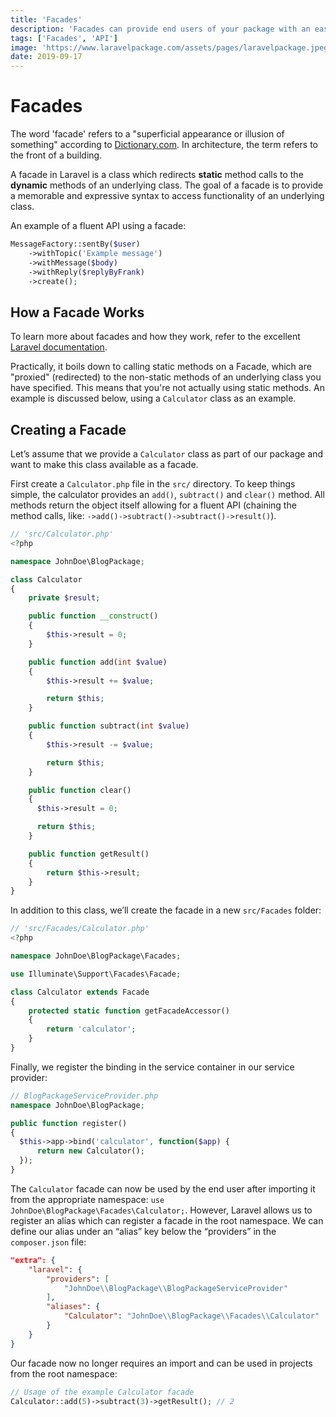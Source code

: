 ```yaml
---
title: 'Facades'
description: 'Facades can provide end users of your package with an easy to use (and understand) API for interaction with the functions (features) within your package. This section explains how to create your own facades for your package.'
tags: ['Facades', 'API']
image: 'https://www.laravelpackage.com/assets/pages/laravelpackage.jpeg'
date: 2019-09-17
---
```


# Facades

The word 'facade' refers to a "superficial appearance or illusion of something" according to [Dictionary.com](https://www.dictionary.com/browse/facade). In architecture, the term refers to the front of a building.

A facade in Laravel is a class which redirects **static** method calls to the **dynamic** methods of an underlying class. The goal of a facade is to provide a memorable and expressive syntax to access functionality of an underlying class.

An example of a fluent API using a facade:

```php
MessageFactory::sentBy($user)
    ->withTopic('Example message')
    ->withMessage($body)
    ->withReply($replyByFrank)
    ->create();
```

## How a Facade Works

To learn more about facades and how they work, refer to the excellent [Laravel documentation](https://laravel.com/docs/facades#how-facades-work).

Practically, it boils down to calling static methods on a Facade, which are "proxied" (redirected) to the non-static methods of an underlying class you have specified. This means that you're not actually using static methods. An example is discussed below, using a `Calculator` class as an example.

## Creating a Facade

Let’s assume that we provide a `Calculator` class as part of our package and want to make this class available as a facade.

First create a `Calculator.php` file in the `src/` directory. To keep things simple, the calculator provides an `add()`, `subtract()` and `clear()` method. All methods return the object itself allowing for a fluent API (chaining the method calls, like: `->add()->subtract()->subtract()->result()`).

```php
// 'src/Calculator.php'
<?php

namespace JohnDoe\BlogPackage;

class Calculator
{
    private $result;

    public function __construct()
    {
        $this->result = 0;
    }

    public function add(int $value)
    {
        $this->result += $value;

        return $this;
    }

    public function subtract(int $value)
    {
        $this->result -= $value;

        return $this;
    }

    public function clear()
    {
      $this->result = 0;

      return $this;
    }

    public function getResult()
    {
        return $this->result;
    }
}
```

In addition to this class, we’ll create the facade in a new `src/Facades` folder:

```php
// 'src/Facades/Calculator.php'
<?php

namespace JohnDoe\BlogPackage\Facades;

use Illuminate\Support\Facades\Facade;

class Calculator extends Facade
{
    protected static function getFacadeAccessor()
    {
        return 'calculator';
    }
}
```

Finally, we register the binding in the service container in our service provider:

```php
// BlogPackageServiceProvider.php
namespace JohnDoe\BlogPackage;

public function register()
{
  $this->app->bind('calculator', function($app) {
      return new Calculator();
  });
}
```

The `Calculator` facade can now be used by the end user after importing it from the appropriate namespace: `use JohnDoe\BlogPackage\Facades\Calculator;`. However, Laravel allows us to register an alias which can register a facade in the root namespace. We can define our alias under an “alias” key below the “providers” in the `composer.json` file:

```json
"extra": {
    "laravel": {
        "providers": [
            "JohnDoe\\BlogPackage\\BlogPackageServiceProvider"
        ],
        "aliases": {
            "Calculator": "JohnDoe\\BlogPackage\\Facades\\Calculator"
        }
    }
}
```

Our facade now no longer requires an import and can be used in projects from the root namespace:

```php
// Usage of the example Calculator facade
Calculator::add(5)->subtract(3)->getResult(); // 2
```
